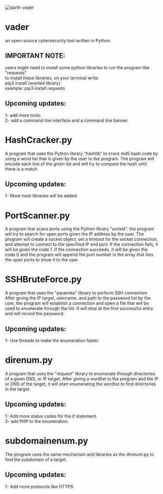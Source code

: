 ![darth-vader](https://github.com/MuhiEddinTahhan/vader/assets/96084107/7b0e2894-b6e1-4d24-85eb-98da3a95cb9f)

# vader
an open-source cybersecurity tool written in Python.
## IMPORTANT NOTE:
users might need to install some python libraries to run the program like "requests"  
to install these libraries, on your terminal write:  
  pip3 install {wanted library}  
example:
  pip3 install requests
## Upcoming updates:
1- add more tools.  
2- add a command line interface and a command line banner.  

# HashCracker.py
A program that uses the Python library "hashlib" to crack md5 hash code by using a word list that is given by the user to the program. The program will encode each line of the given list and will try to compare the hash until there is a match.  
## Upcoming updates:
1- More hash libraries will be added.  

# PortScanner.py
A program that scans ports using the Python library "socket". the program will try to search for open ports given the IP address by the user. The program will create a socket object, set a timeout for the socket connection, and attempt to connect to the specified IP and port. If the connection fails, it will be given the code 1. If the connection succeeds, it will be given the code 0 and the program will append the port number in the array that lists the open ports to show it to the user.  

# SSHBruteForce.py
A program that uses the "paramiko" library to perform SSH connection. After giving the IP target, username, and path to the password list by the user, the program will establish a connection and open a file that will be used to enumerate through the list. It will stop at the first successful entry and will record the password.  
## Upcoming updates:
1- Use threads to make the enumeration faster.  

# direnum.py
A program that uses the "request" library to enumerate through directories of a given DNS, or IP target. After giving a wordlist to the program and the IP or DNS of the target, it will start enumerating the wordlist to find directories in the target. 
## Upcoming updates:
1- Add more status codes for the if statement.  
2- add PHP to the enumeration.  

# subdomainenum.py
The program uses the same mechanism and libraries as the direnum.py to find the subdomain of a target.  
## Upcoming updates:
1- Add more protocols like HTTPS.  
